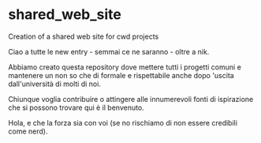 # shared_web_site
Creation of a shared web site for cwd projects

Ciao a tutte le new entry - semmai ce ne saranno - oltre a nik.

Abbiamo creato questa repository dove mettere tutti i progetti comuni e mantenere un non so che di formale e rispettabile anche dopo 'uscita dall'università di molti di noi.

Chiunque voglia contribuire o attingere alle innumerevoli fonti di ispirazione che si possono trovare qui è il benvenuto.

Hola, e che la forza sia con voi (se no rischiamo di non essere credibili come nerd).
